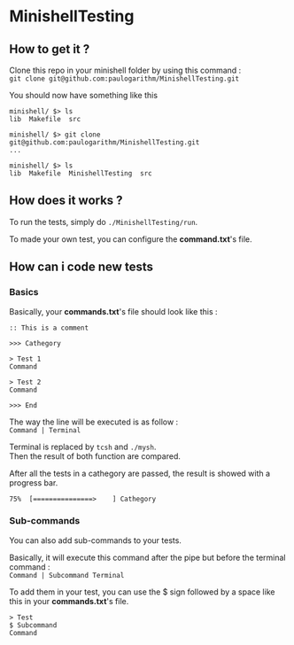 # MinishellTesting

## How to get it ?
Clone this repo in your minishell folder by using this command :<br/>
`git clone git@github.com:paulogarithm/MinishellTesting.git`

You should now have something like this
```
minishell/ $> ls
lib  Makefile  src

minishell/ $> git clone git@github.com:paulogarithm/MinishellTesting.git
...

minishell/ $> ls
lib  Makefile  MinishellTesting  src
```

## How does it works ?
To run the tests, simply do `./MinishellTesting/run`.

To made your own test, you can configure the **command.txt**'s file.

## How can i code new tests

### Basics
Basically, your **commands.txt**'s file should look like this :
```
:: This is a comment

>>> Cathegory

> Test 1
Command

> Test 2
Command

>>> End
```

The way the line will be executed is as follow :<br/>
`Command | Terminal`

Terminal is replaced by `tcsh` and `./mysh`.<br/>
Then the result of both function are compared.

After all the tests in a cathegory are passed, the result is showed with a progress bar.
```
75%  [===============>    ] Cathegory
```


### Sub-commands
You can also add sub-commands to your tests.


Basically, it will execute this command after the pipe but before the terminal command :<br/>
`Command | Subcommand Terminal`

To add them in your test, you can use the $ sign followed by a space like this in your **commands.txt**'s file.
```
> Test
$ Subcommand
Command
```
